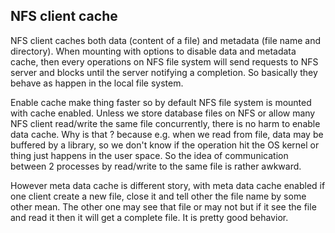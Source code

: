 
## NFS client cache

NFS client caches both data (content of a file) and metadata (file name and directory). When mounting with options to disable data and metadata cache, then every operations on NFS file system will send requests to NFS server and blocks until the server notifying a completion. So basically they behave as happen in the local file system.

Enable cache make thing faster so by default NFS file system is mounted with cache enabled. Unless we store database files on NFS or allow many NFS client read/write the same file concurrently, there is no harm to enable data cache. Why is that ? because e.g. when we read from file, data may be buffered by a library, so we don't know if the operation hit the OS kernel or thing just happens in the user space. So the idea of communication between 2 processes by read/write to the same file is rather awkward.

However meta data cache is different story, with meta data cache enabled if one client create a new file, close it and tell other the file name by some other mean. The other one may see that file or may not but if it see the file and read it then it will get a complete file. It is pretty good behavior.

